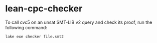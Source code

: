 # lean-cpc-checker

To call cvc5 on an unsat SMT-LIB v2 query and check its proof, run the following command:
```
lake exe checker file.smt2
```
